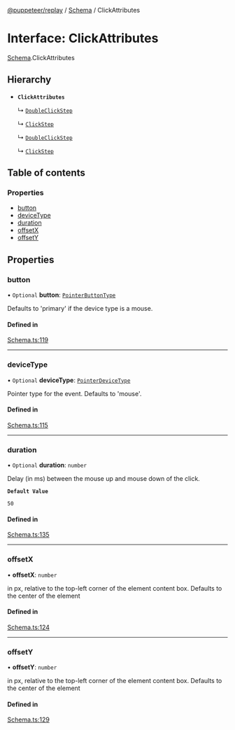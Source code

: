 [@puppeteer/replay](../README.md) / [Schema](../modules/Schema.md) / ClickAttributes

# Interface: ClickAttributes

[Schema](../modules/Schema.md).ClickAttributes

## Hierarchy

- **`ClickAttributes`**

  ↳ [`DoubleClickStep`](Schema.DoubleClickStep.md)

  ↳ [`ClickStep`](Schema.ClickStep.md)

  ↳ [`DoubleClickStep`](DoubleClickStep.md)

  ↳ [`ClickStep`](ClickStep.md)

## Table of contents

### Properties

- [button](Schema.ClickAttributes.md#button)
- [deviceType](Schema.ClickAttributes.md#devicetype)
- [duration](Schema.ClickAttributes.md#duration)
- [offsetX](Schema.ClickAttributes.md#offsetx)
- [offsetY](Schema.ClickAttributes.md#offsety)

## Properties

### button

• `Optional` **button**: [`PointerButtonType`](../modules/Schema.md#pointerbuttontype)

Defaults to 'primary' if the device type is a mouse.

#### Defined in

[Schema.ts:119](https://github.com/puppeteer/replay/blob/main/src/Schema.ts#L119)

---

### deviceType

• `Optional` **deviceType**: [`PointerDeviceType`](../modules/Schema.md#pointerdevicetype)

Pointer type for the event. Defaults to 'mouse'.

#### Defined in

[Schema.ts:115](https://github.com/puppeteer/replay/blob/main/src/Schema.ts#L115)

---

### duration

• `Optional` **duration**: `number`

Delay (in ms) between the mouse up and mouse down of the click.

**`Default Value`**

`50`

#### Defined in

[Schema.ts:135](https://github.com/puppeteer/replay/blob/main/src/Schema.ts#L135)

---

### offsetX

• **offsetX**: `number`

in px, relative to the top-left corner of the element content box. Defaults
to the center of the element

#### Defined in

[Schema.ts:124](https://github.com/puppeteer/replay/blob/main/src/Schema.ts#L124)

---

### offsetY

• **offsetY**: `number`

in px, relative to the top-left corner of the element content box. Defaults
to the center of the element

#### Defined in

[Schema.ts:129](https://github.com/puppeteer/replay/blob/main/src/Schema.ts#L129)
